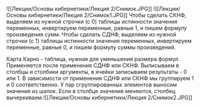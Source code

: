 ![[Лекции/Основы кибернетики/Лекция 2/Снимок.JPG]]
![[Лекции/Основы кибернетики/Лекция 2/Снимок1.JPG]]
Чтобы сделать СКНФ, выделяем из нужной строчки (с 0) таблицы истинности значения переменных, инвертируем переменные, равные 1, и пишем формулу произведения сумм.
Чтобы сделать СДНФ, выделяем из нужной строчки (с 1) таблицы истинности значения переменных, инвертируем переменные, равные 0, и пишем формулу суммы произведений.  

Карта Карно - таблица, нужная для уменьшения размера формул. Применяется после применения СДНФ или СКНФ. Выписываем в столбцы и столбики аргументы, в ячейки записываем результаты - 0 или 1.
В зависимости от применения СДНФ или СКНФ мы группируем 1 и 0 соответственно. У пар сгруппированных элементов выносим значения из шапок. Если в столбце значения меняются, столбец вычеркиваем.![[Лекции/Основы кибернетики/Лекция 2/Снимок2.JPG]]
